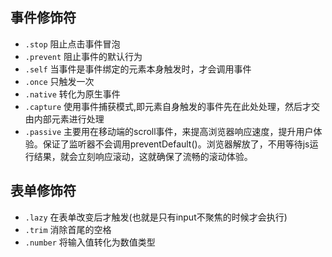 ## 事件修饰符
- `.stop` 阻止点击事件冒泡
- `.prevent` 阻止事件的默认行为
- `.self` 当事件是事件绑定的元素本身触发时，才会调用事件
- `.once` 只触发一次
- `.native` 转化为原生事件
- `.capture` 使用事件捕获模式,即元素自身触发的事件先在此处处理，然后才交由内部元素进行处理
- `.passive` 主要用在移动端的scroll事件，来提高浏览器响应速度，提升用户体验。保证了监听器不会调用preventDefault()。浏览器解放了，不用等待js运行结果，就会立刻响应滚动，这就确保了流畅的滚动体验。

## 表单修饰符
- `.lazy` 在表单改变后才触发(也就是只有input不聚焦的时候才会执行)
- `.trim` 消除首尾的空格
- `.number` 将输入值转化为数值类型